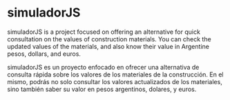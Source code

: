 # simuladorJS

simuladorJS is a project focused on offering an alternative for quick consultation on the values of construction materials.
You can check the updated values of the materials, and also know their value in Argentine pesos, dollars, and euros.

simuladorJS es un proyecto enfocado en ofrecer una alternativa de consulta rápida sobre los valores de los materiales de la construcción. 
En el mismo, podrás no solo consultar los valores actualizados de los materiales, sino también saber su valor en pesos argentinos, dolares, y euros.
